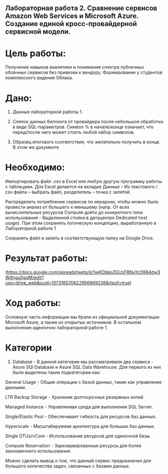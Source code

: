 ## Лабораторная работа 2. Сравнение сервисов Amazon Web Services и Microsoft Azure. Создание единой кросс-провайдерной сервисной модели.


# Цель работы: 

Получение навыков аналитики и понимания спектра публичных облачных сервисов без привязки к вендору. Формирование у студентов комплексного видения Облака. 


# Дано: 

1. Данные лабораторной работы 1.
   
2. Слепок данных биллинга от провайдера после небольшой обработки в виде SQL-параметров. Символ % в начале/конце означает, что перед/после него может стоять любой набор символов.
   
3. Образец итогового соответствия, что желательно получить в конце. В этом же документе  

# Необходимо:

Импортировать файл .csv в Excel или любую другую программу работы с таблицами. Для Excel делается на вкладке Данные – Из текстового / csv файла – выбрать файл, разделитель – точка с запятой.

Распределить потребление сервисов по иерархии, чтобы можно было провести анализ от большего к меньшему (напр. От всех вычислительных ресурсов Compute дойти до конкретного типа использования - Выделенной стойка в датацентре Dedicated host usage). При этом сохранять логическую концепцию, выработанную в Лабораторной работе 1

Сохранить файл и залить в соответствующую папку на Google Drive.


# Результат работы: 
(https://docs.google.com/spreadsheets/d/1wKObkpZGUzFBNuYc5984dw3W4hgu0gqM/edit?usp=drive_web&ouid=107316570622956969226&rtpof=true)

# Ход работы:

Основную часть информации мы брали из официальной документации Microsoft Asure, а также из открытых источников. В остальном выполнение идентично лабораторной работе 1.

# Категории

1. Database - В данной категории мы рассматривали два сервиса - Asure SQl Database и Asure SQL Data Warehouse. Для первого из них были выделены такие подкатегории как:

General Usage - Общие операции с базой данных, такие как управление данными.

LTR Backup Storage - Хранение долгосрочных резервных копий

Managed Instance - Управляемая среда для выполнения SQL Server.

Single/Elastic Pool - Обеспечивает гибкость для ресурсов баз данных.

Hyperscale - Масштабируемая архитектура для больших баз данных.

Single DTUs/vCore - Использование ресурсов для одиночной базы.

Compute Reservation - Зарезервированные ресурсы для более экономичного использования.

Можно сделать вывод о том, что данный сервис предназначен для большого количества задач, связанных с базами данных.
